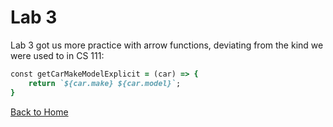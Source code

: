 # Lab 3

Lab 3 got us more practice with arrow functions, deviating from the kind we were used to in CS 111:
```ruby
const getCarMakeModelExplicit = (car) => {
    return `${car.make} ${car.model}`;
}
```
<a href="https://joeybez.github.io/joeybezner.github.io/">Back to Home</a>
